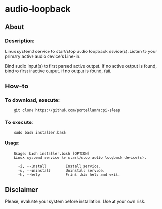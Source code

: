 # audio-loopback
## About
### Description:
Linux systemd service to start/stop audio loopback device(s). Listen to your primary active audio device's Line-in.

Bind audio input(s) to first parsed active output. If no active output is found, bind to first inactive output. If no output is found, fail.

## How-to
### To download, execute:

        git clone https://github.com/portellam/acpi-sleep

### To execute:

        sudo bash installer.bash

#### Usage:

        Usage: bash installer.bash [OPTION]
        Linux systemd service to start/stop audio loopback device(s).

          -i, --install         Install service.
          -u, --uninstall       Uninstall service.
          -h, --help            Print this help and exit.

## Disclaimer
Please, evaluate your system before installation. Use at your own risk.